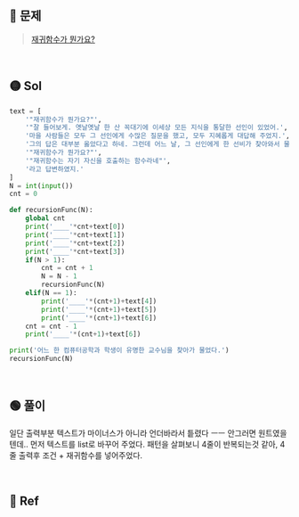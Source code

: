 ## 🔴 문제
> [재귀함수가 뭔가요?](https://www.acmicpc.net/problem/17478)


<br/>

## 🟡 Sol
```python
text = [
    '"재귀함수가 뭔가요?"',
    '"잘 들어보게. 옛날옛날 한 산 꼭대기에 이세상 모든 지식을 통달한 선인이 있었어.',
    '마을 사람들은 모두 그 선인에게 수많은 질문을 했고, 모두 지혜롭게 대답해 주었지.',
    '그의 답은 대부분 옳았다고 하네. 그런데 어느 날, 그 선인에게 한 선비가 찾아와서 물었어."',
    '"재귀함수가 뭔가요?"',
    '"재귀함수는 자기 자신을 호출하는 함수라네"',
    '라고 답변하였지.'
]
N = int(input()) 
cnt = 0

def recursionFunc(N):
    global cnt
    print('____'*cnt+text[0])
    print('____'*cnt+text[1]) 
    print('____'*cnt+text[2])
    print('____'*cnt+text[3])
    if(N > 1):
        cnt = cnt + 1
        N = N - 1             
        recursionFunc(N)     
    elif(N == 1):
        print('____'*(cnt+1)+text[4])
        print('____'*(cnt+1)+text[5])
        print('____'*(cnt+1)+text[6])
    cnt = cnt - 1
    print('____'*(cnt+1)+text[6])

print('어느 한 컴퓨터공학과 학생이 유명한 교수님을 찾아가 물었다.')
recursionFunc(N)
```
<br/>

## 🟢 풀이
일단 출력부분 텍스트가 마이너스가 아니라 언더바라서 틑렸다 ㅡㅡ 안그러면 원트였을텐데..
먼저 텍스트를 list로 바꾸어 주었다.
패턴을 살펴보니 4줄이 반복되는것 같아, 4줄 출력후 조건 + 재귀함수를 넣어주었다. 


<br/>

## 🔵 Ref
> 